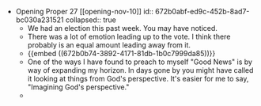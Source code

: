 - Opening Proper 27 [[opening-nov-10]]
  id:: 672b0abf-ed9c-452b-8ad7-bc030a231521
  collapsed:: true
	- We had an election this past week. You may have noticed.
	- There was a lot of emotion leading up to the vote. I think there probably is an equal amount leading away from it.
	- {{embed ((672b0b74-3892-4171-81db-1b0c7999da85))}}
	- One of the ways I have found to preach to myself "Good News" is by way of expanding my horizon. In days gone by you might have called it looking at things from God's perspective. It's easier for me to say, "Imagining God's perspective."
	-